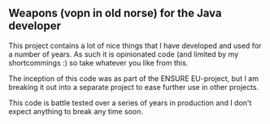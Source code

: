 ## Weapons (vopn in old norse) for the Java developer

This project contains a lot of nice things that I have developed and
used for a number of years. As such it is opinionated code (and
limited by my shortcommings :) so take whatever you like from this.

The inception of this code was as part of the ENSURE EU-project, but I
am breaking it out into a separate project to ease further use in
other projects.

This code is battle tested over a series of years in production and I
don't expect anything to break any time soon.
